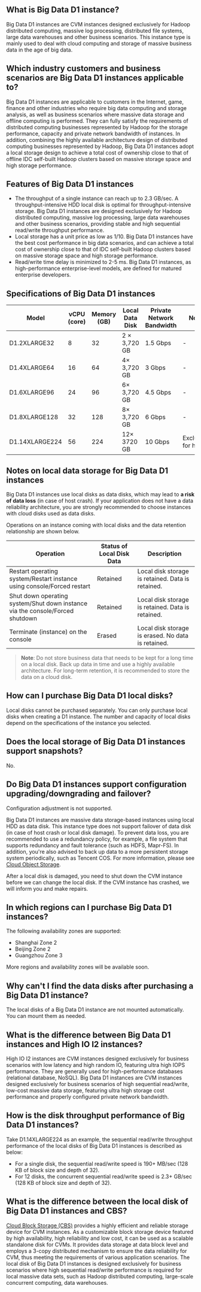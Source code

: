 
## What is Big Data D1 instance?

Big Data D1 instances are CVM instances designed exclusively for Hadoop distributed computing, massive log processing, distributed file systems, large data warehouses and other business scenarios. This instance type is mainly used to deal with cloud computing and storage of massive business data in the age of big data.



## Which industry customers and business scenarios are Big Data D1 instances applicable to?

Big Data D1 instances are applicable to customers in the Internet, game, finance and other industries who require big data computing and storage analysis, as well as business scenarios where massive data storage and offline computing is performed. They can fully satisfy the requirements of distributed computing businesses represented by Hadoop for the storage performance, capacity and private network bandwidth of instances.
In addition, combining the highly available architecture design of distributed computing businesses represented by Hadoop, Big Data D1 instances adopt a local storage design to achieve a total cost of ownership close to that of offline IDC self-built Hadoop clusters based on massive storage space and high storage performance.

## Features of Big Data D1 instances


* The throughput of a single instance can reach up to 2.3 GB/sec. A throughput-intensive HDD local disk is optimal for throughput-intensive storage. Big Data D1 instances are designed exclusively for Hadoop distributed computing, massive log processing, large data warehouses and other business scenarios, providing stable and high sequential read/write throughput performance.
* Local storage has a unit price as low as 1/10. Big Data D1 instances have the best cost performance in big data scenarios, and can achieve a total cost of ownership close to that of IDC self-built Hadoop clusters based on massive storage space and high storage performance.
* Read/write time delay is minimized to 2-5 ms. Big Data D1 instances, as high-performance enterprise-level models, are defined for matured enterprise developers.

## Specifications of Big Data D1 instances

| Model | vCPU (core) | Memory (GB) | Local Data Disk | Private Network Bandwidth | Note |
|-------|----|------|------|------|------|
| D1.2XLARGE32  | 8  | 32  | 2 × 3,720 GB  |1.5 Gbps |-|
|D1.4XLARGE64  | 16  | 64 | 4× 3,720 GB| 3 Gbps |-|
| D1.6XLARGE96  | 24  | 96  | 6× 3,720 GB  | 4.5 Gbps | -|
| D1.8XLARGE128  | 32  | 128  | 8× 3,720 GB | 6 Gbps | -|
| D1.14XLARGE224  | 56  | 224  | 12× 3720 GB  | 10 Gbps | Exclusive for hosts |



## Notes on local data storage for Big Data D1 instances


Big Data D1 instances use local disks as data disks, which may lead to **a risk of data loss** (in case of host crash). If your application does not have a data reliability architecture, you are strongly recommended to choose instances with cloud disks used as data disks.

Operations on an instance coming with local disks and the data retention relationship are shown below.


| Operation | Status of Local Disk Data | Description |
|------|-----|-----|
| Restart operating system/Restart instance using console/Forced restart | Retained | Local disk storage is retained. Data is retained. |
| Shut down operating system/Shut down instance via the console/Forced shutdown | Retained | Local disk storage is retained. Data is retained. |
| Terminate (instance) on the console | Erased | Local disk storage is erased. No data is retained. |

> **Note**:
Do not store business data that needs to be kept for a long time on a local disk. Back up data in time and use a highly available architecture. For long-term retention, it is recommended to store the data on a cloud disk.

## How can I purchase Big Data D1 local disks?

Local disks cannot be purchased separately. You can only purchase local disks when creating a D1 instance. The number and capacity of local disks depend on the specifications of the instance you selected.

## Does the local storage of Big Data D1 instances support snapshots?
No.

## Do Big Data D1 instances support configuration upgrading/downgrading and failover?

Configuration adjustment is not supported.

Big Data D1 instances are massive data storage-based instances using local HDD as data disk. This instance type does not support failover of data disk (in case of host crash or local disk damage). To prevent data loss, you are recommended to use a redundancy policy, for example, a file system that supports redundancy and fault tolerance (such as HDFS, Mapr-FS). In addition, you're also advised to back up data to a more persistent storage system periodically, such as Tencent COS. For more information, please see [Cloud Object Storage](https://intl.cloud.tencent.com/document/product/436).

After a local disk is damaged, you need to shut down the CVM instance before we can change the local disk. If the CVM instance has crashed, we will inform you and make repairs.


## In which regions can I purchase Big Data D1 instances?

The following availability zones are supported:

* Shanghai Zone 2
* Beijing Zone 2
* Guangzhou Zone 3

More regions and availability zones will be available soon.

## Why can't I find the data disks after purchasing a Big Data D1 instance?

The local disks of a Big Data D1 instance are not mounted automatically. You can mount them as needed.

## What is the difference between Big Data D1 instances and High IO I2 instances?

High IO I2 instances are CVM instances designed exclusively for business scenarios with low latency and high random IO, featuring ultra high IOPS performance. They are generally used for high-performance databases (relational database, NoSQL). Big Data D1 instances are CVM instances designed exclusively for business scenarios of high sequential read/write, low-cost massive data storage, featuring ultra high storage cost performance and properly configured private network bandwidth.

## How is the disk throughput performance of Big Data D1 instances?

Take D1.14XLARGE224 as an example, the sequential read/write throughput performance of the local disks of Big Data D1 instances is described as below:
 
* For a single disk, the sequential read/write speed is 190+ MB/sec (128 KB of block size and depth of 32).
* For 12 disks, the concurrent sequential read/write speed is 2.3+ GB/sec (128 KB of block size and depth of 32).

## What is the difference between the local disk of Big Data D1 instances and CBS?

[Cloud Block Storage (CBS)](https://intl.cloud.tencent.com/document/product/362) provides a highly efficient and reliable storage device for CVM instances. As a customizable block storage device featured by high availability, high reliability and low cost, it can be used as a scalable standalone disk for CVMs. It provides data storage at data block level and employs a 3-copy distributed mechanism to ensure the data reliability for CVM, thus meeting the requirements of various application scenarios. The local disk of Big Data D1 instances is designed exclusively for business scenarios where high sequential read/write performance is required for local massive data sets, such as Hadoop distributed computing, large-scale concurrent computing, data warehouses.



